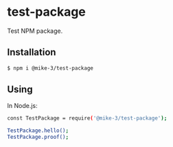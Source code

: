 # test-package

Test NPM package.

## Installation

```sh
$ npm i @mike-3/test-package
```

## Using

In Node.js:

```sh
const TestPackage = require('@mike-3/test-package');

TestPackage.hello();
TestPackage.proof();
```
